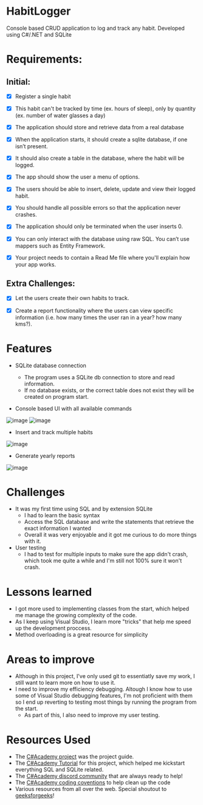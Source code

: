 # HabitLogger

Console based CRUD application to log and track any habit. Developed using C#/.NET and SQLite

# Requirements: 

## Initial:
- [x] Register a single habit

- [x] This habit can't be tracked by time (ex. hours of sleep), only by quantity (ex. number of water glasses a day)

- [x] The application should store and retrieve data from a real database

- [x] When the application starts, it should create a sqlite database, if one isn’t present.

- [x] It should also create a table in the database, where the habit will be logged.

- [x] The app should show the user a menu of options.

- [x] The users should be able to insert, delete, update and view their logged habit.

- [x] You should handle all possible errors so that the application never crashes.

- [x] The application should only be terminated when the user inserts 0.

- [x] You can only interact with the database using raw SQL. You can’t use mappers such as Entity Framework.

- [x] Your project needs to contain a Read Me file where you'll explain how your app works.

## Extra Challenges:
- [x] Let the users create their own habits to track.

- [x] Create a report functionality where the users can view specific information (i.e. how many times the user ran in a year? how many kms?).

# Features

- SQLite database connection

  - The program uses a SQLite db connection to store and read information.
  - If no database exists, or the correct table does not exist they will be created on program start.

- Console based UI with all available commands

![image](https://user-images.githubusercontent.com/64802476/221361596-0abe2117-5f70-4902-a5ee-aec2092efb22.png)
![image](https://user-images.githubusercontent.com/64802476/221361768-23ff3cff-cf09-4c49-b8df-2961a7c84065.png)


- Insert and track multiple habits

![image](https://user-images.githubusercontent.com/64802476/221361731-9dc9b708-5b7b-4c08-98c6-495649b78d56.png)

- Generate yearly reports

![image](https://user-images.githubusercontent.com/64802476/221361941-6e0e07eb-abc5-4d19-b327-0a050ff81e55.png)


# Challenges

- It was my first time using SQL and by extension SQLite
  - I had to learn the basic syntax
  - Access the SQL database and write the statements that retrieve the exact information I wanted
  - Overall it was very enjoyable and it got me curious to do more things with it.
- User testing
  - I had to test for multiple inputs to make sure the app didn't crash, which took me quite a while and I'm still not 100% sure it won't crash.

# Lessons learned

- I got more used to implementing classes from the start, which helped me manage the growing complexity of the code.
- As I keep using Visual Studio, I learn more "tricks" that help me speed up the development proccess.
- Method overloading is a great resource for simplicity


# Areas to improve

- Although in this project, I've only used git to essentiatly save my work, I still want to learn more on how to use it.
- I need to improve my efficiency debugging. Altough I know how to use some of Visual Studio debugging features, I'm not proficient with them so I end up reverting to testing most things by running the program from the start.
  - As part of this, I also need to improve my user testing.


# Resources Used

- The [C#Academy project](https://www.thecsharpacademy.com/project/12) was the project guide.
- The [C#Academy Tutorial](https://www.youtube.com/watch?v=d1JIJdDVFjs) for this project, which helped me kickstart everything SQL and SQLite related.
- The [C#Academy discord community](https://discord.com/invite/JVnwYdM79C) that are always ready to help!
- The [C#Academy coding coventions](https://thecsharpacademy.com/article/58) to help clean up the code
- Various resources from all over the web. Special shoutout to [geeksforgeeks](geeksforgeeks.org)!
